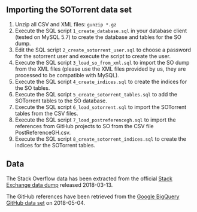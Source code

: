 ## Importing the SOTorrent data set

1. Unzip all CSV and XML files: `gunzip *.gz`
2. Execute the SQL script `1_create_database.sql` in your database client (tested on MySQL 5.7) to create the database and tables for the SO dump.
3. Edit the SQL script `2_create_sotorrent_user.sql` to choose a password for the sotorrent user and execute the script to create the user.
4. Execute the SQL script `3_load_so_from_xml.sql` to import the SO dump from the XML files (please use the XML files provided by us, they are processed to be compatible with MySQL).
5. Execute the SQL script `4_create_indices.sql` to create the indices for the SO tables.
6. Execute the SQL script `5_create_sotorrent_tables.sql` to add the SOTorrent tables to the SO database.
7. Execute the SQL script `6_load_sotorrent.sql` to import the SOTorrent tables from the CSV files.
8. Execute the SQL script `7_load_postreferencegh.sql` to import the references from GitHub projects to SO from the CSV file PostReferenceGH.csv.
9. Execute the SQL script `8_create_sotorrent_indices.sql` to create the indices for the SOTorrent tables.

## Data

The Stack Overflow data has been extracted from the official [Stack Exchange data dump](https://archive.org/details/stackexchange) released 2018-03-13.

The GitHub references have been retrieved from the [Google BigQuery GitHub data set](https://cloud.google.com/bigquery/public-data/github) on 2018-05-04.
